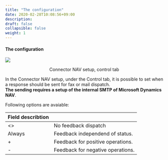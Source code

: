 ```yaml
---
title: "The configuration"
date: 2020-02-28T10:08:56+09:00
description: 
draft: false
collapsible: false
weight: 1
---
```


#### The configuration

![](/images/connectornav/status/config.png)<center>Connector NAV setup, control tab</center>


In the Connector NAV setup, under the Control tab, it is possible to set when a response should be sent for fax or mail dispatch.   
**The sending requires a setup of the internal SMTP of Microsoft Dynamics NAV**.

Following options are avaiable:

|Field describtion | |
|---|----|
| \<\>   | No feedback dispatch              |
| Always | Feedback independend of status.   |
| +      | Feedback for positive operations. |
| -      | Feedback for negative operations. |